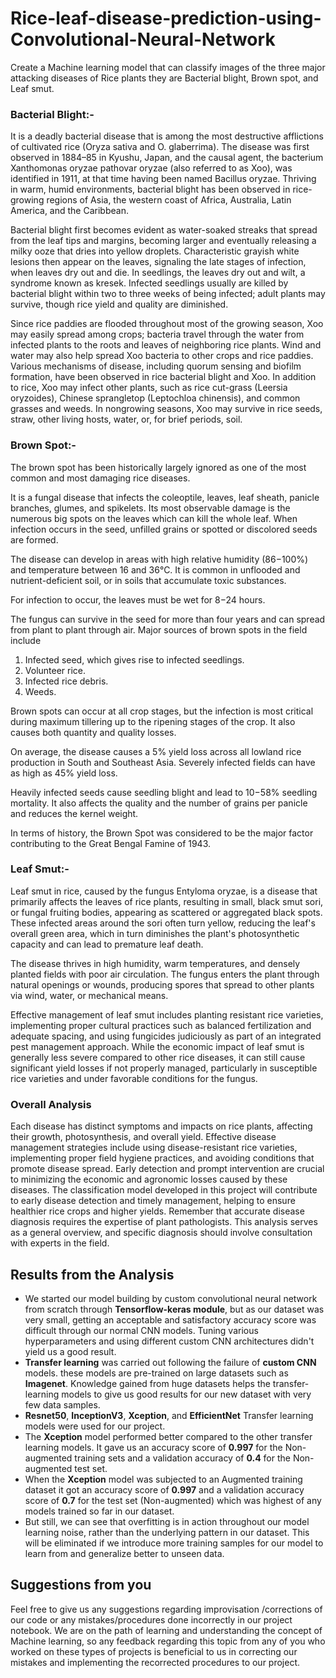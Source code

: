 # Rice-leaf-disease-prediction-using-Convolutional-Neural-Network
Create a Machine learning model that can classify images of the three major attacking diseases of Rice plants they are Bacterial blight, Brown spot, and Leaf smut.

### Bacterial Blight:- 
It is a deadly bacterial disease that is among the most destructive afflictions of cultivated rice (Oryza sativa and O. glaberrima). The disease was first observed in 1884–85 in Kyushu, Japan, and the causal agent, the bacterium Xanthomonas oryzae pathovar oryzae (also referred to as Xoo), was identified in 1911, at that time having been named Bacillus oryzae. Thriving in warm, humid environments, bacterial blight has been observed in rice-growing regions of Asia, the western coast of Africa, Australia, Latin America, and the Caribbean.

Bacterial blight first becomes evident as water-soaked streaks that spread from the leaf tips and margins, becoming larger and eventually releasing a milky ooze that dries into yellow droplets. Characteristic grayish white lesions then appear on the leaves, signaling the late stages of infection, when leaves dry out and die. In seedlings, the leaves dry out and wilt, a syndrome known as kresek. Infected seedlings usually are killed by bacterial blight within two to three weeks of being infected; adult plants may survive, though rice yield and quality are diminished.

Since rice paddies are flooded throughout most of the growing season, Xoo may easily spread among crops; bacteria travel through the water from infected plants to the roots and leaves of neighboring rice plants. Wind and water may also help spread Xoo bacteria to other crops and rice paddies. Various mechanisms of disease, including quorum sensing and biofilm formation, have been observed in rice bacterial blight and Xoo. In addition to rice, Xoo may infect other plants, such as rice cut-grass (Leersia oryzoides), Chinese sprangletop (Leptochloa chinensis), and common grasses and weeds. In nongrowing seasons, Xoo may survive in rice seeds, straw, other living hosts, water, or, for brief periods, soil.

### Brown Spot:- 
The brown spot has been historically largely ignored as one of the most common and most damaging rice diseases.

It is a fungal disease that infects the coleoptile, leaves, leaf sheath, panicle branches, glumes, and spikelets. Its most observable damage is the numerous big spots on the leaves which can kill the whole leaf. When infection occurs in the seed, unfilled grains or spotted or discolored seeds are formed.

The disease can develop in areas with high relative humidity (86−100%) and temperature between 16 and 36°C. It is common in unflooded and nutrient-deficient soil, or in soils that accumulate toxic substances.

For infection to occur, the leaves must be wet for 8−24 hours.

The fungus can survive in the seed for more than four years and can spread from plant to plant through air. Major sources of brown spots in the field include

1. Infected seed, which gives rise to infected seedlings.
2. Volunteer rice.
3. Infected rice debris.
4. Weeds.

Brown spots can occur at all crop stages, but the infection is most critical during maximum tillering up to the ripening stages of the crop. It also causes both quantity and quality losses.

On average, the disease causes a 5% yield loss across all lowland rice production in South and Southeast Asia. Severely infected fields can have as high as 45% yield loss.

Heavily infected seeds cause seedling blight and lead to 10−58% seedling mortality. It also affects the quality and the number of grains per panicle and reduces the kernel weight.

In terms of history, the Brown Spot was considered to be the major factor contributing to the Great Bengal Famine of 1943.

### Leaf Smut:- 
Leaf smut in rice, caused by the fungus Entyloma oryzae, is a disease that primarily affects the leaves of rice plants, resulting in small, black smut sori, or fungal fruiting bodies, appearing as scattered or aggregated black spots. These infected areas around the sori often turn yellow, reducing the leaf's overall green area, which in turn diminishes the plant's photosynthetic capacity and can lead to premature leaf death.

The disease thrives in high humidity, warm temperatures, and densely planted fields with poor air circulation. The fungus enters the plant through natural openings or wounds, producing spores that spread to other plants via wind, water, or mechanical means.

Effective management of leaf smut includes planting resistant rice varieties, implementing proper cultural practices such as balanced fertilization and adequate spacing, and using fungicides judiciously as part of an integrated pest management approach. While the economic impact of leaf smut is generally less severe compared to other rice diseases, it can still cause significant yield losses if not properly managed, particularly in susceptible rice varieties and under favorable conditions for the fungus.


### Overall Analysis
Each disease has distinct symptoms and impacts on rice plants, affecting their growth, photosynthesis, and overall yield. Effective disease management strategies include using disease-resistant rice varieties, implementing proper field hygiene practices, and avoiding conditions that promote disease spread. Early detection and prompt intervention are crucial to minimizing the economic and agronomic losses caused by these diseases. The classification model developed in this project will contribute to early disease detection and timely management, helping to ensure healthier rice crops and higher yields. Remember that accurate disease diagnosis requires the expertise of plant pathologists. This analysis serves as a general overview, and specific diagnosis should involve consultation with experts in the field.

## Results from the Analysis
- We started our model building by custom convolutional neural network from scratch through **Tensorflow-keras module**, but as our dataset was very small, getting an acceptable and satisfactory accuracy score was difficult through our normal CNN models. Tuning various hyperparameters and using different custom CNN architectures didn't yield us a good result.
- **Transfer learning** was carried out following the failure of **custom CNN** models. these models are pre-trained on large datasets such as **Imagenet**. Knowledge gained from huge datasets helps the transfer-learning models to give us good results for our new dataset with very few data samples.
- **Resnet50**, **InceptionV3**, **Xception**, and **EfficientNet** Transfer learning models were used for our project.
- The **Xception** model performed better compared to the other transfer learning models. It gave us an accuracy score of **0.997** for the Non-augmented training sets and a validation accuracy of **0.4** for the Non-augmented test set.
- When the **Xception** model was subjected to an Augmented training dataset it got an accuracy score of **0.997** and a validation accuracy score of **0.7** for the test set (Non-augmented) which was highest of any models trained so far in our dataset. 
- But still, we can see that overfitting is in action throughout our model learning noise, rather than the underlying pattern in our dataset. This will be eliminated if we introduce more training samples for our model to learn from and generalize better to unseen data.

## Suggestions from you
Feel free to give us any suggestions regarding improvisation /corrections of our code or any mistakes/procedures done incorrectly in our project notebook. We are on the path of learning and understanding the concept of Machine learning, so any feedback regarding this topic from any of you who worked on these types of projects is beneficial to us in correcting our mistakes and implementing the recorrected procedures to our project.
